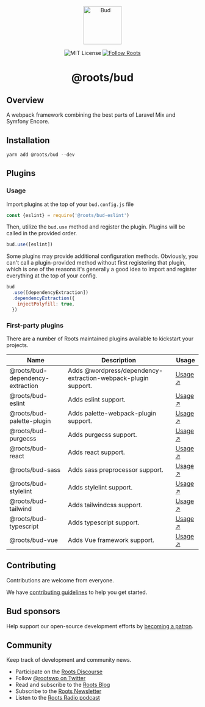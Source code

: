 <p align="center">
  <img alt="Bud" src="https://cdn.roots.io/app/uploads/logo-bud.svg" height="100">
</p>

<p align="center">
  <img alt="MIT License" src="https://img.shields.io/github/license/roots/bud?color=%23525ddc&style=flat-square">
  <a href="https://twitter.com/rootswp">
    <img alt="Follow Roots" src="https://img.shields.io/twitter/follow/rootswp.svg?style=flat-square&color=1da1f2" />
  </a>
</p>

<h1 align="center">
  <strong>@roots/bud</strong>
</h1>

## Overview

A webpack framework combining the best parts of Laravel Mix and Symfony Encore.

## Installation

`yarn add @roots/bud --dev`

## Plugins

### Usage

Import plugins at the top of your `bud.config.js` file

```js
const {eslint} = require('@roots/bud-eslint')
```

Then, utilize the `bud.use` method and register the plugin. Plugins will be called in the provided order.

```js
bud.use([eslint])
```

Some plugins may provide additional configuration methods. Obviously, you can't call a plugin-provided method without first registering that plugin, which is one of the reasons it's  generally a good idea to import and register everything at the top of your config.

```js
bud
  .use([dependencyExtraction])
  .dependencyExtraction({
    injectPolyfill: true,
  })
```

### First-party plugins

There are a number of Roots maintained plugins available to kickstart your projects.

| Name | Description | Usage |
|------|-------------|-------|
| @roots/bud-dependency-extraction | Adds @wordpress/dependency-extraction-webpack-plugin support. | [Usage ↗](https://github.com/roots/bud-support/blob/%40roots/bud/packages/bud-dependency-extraction/README.md)
| @roots/bud-eslint | Adds eslint support. | [Usage ↗](https://github.com/roots/bud-support/blob/%40roots/bud/packages/bud-eslint/README.md) |
| @roots/bud-palette-plugin | Adds palette-webpack-plugin support. | [Usage ↗](https://github.com/roots/bud-support/blob/%40roots/bud/packages/bud-palette-plugin/README.md) |
| @roots/bud-purgecss | Adds purgecss support. | [Usage ↗](https://github.com/roots/bud-support/blob/%40roots/bud/packages/bud-purgecss/README.md) |
| @roots/bud-react | Adds react support. | [Usage ↗](https://github.com/roots/bud-support/blob/%40roots/bud/packages/bud-react/README.md) |
| @roots/bud-sass | Adds sass preprocessor support. | [Usage ↗](https://github.com/roots/bud-support/blob/%40roots/bud/packages/bud-sass/README.md) |
| @roots/bud-stylelint | Adds stylelint support. | [Usage ↗](https://github.com/roots/bud-support/blob/%40roots/bud/packages/bud-stylelint/README.md) |
| @roots/bud-tailwind | Adds tailwindcss support. | [Usage ↗](https://github.com/roots/bud-support/blob/%40roots/bud/packages/bud-tailwindcss/README.md) |
| @roots/bud-typescript | Adds typescript support. | [Usage ↗](https://github.com/roots/bud-support/blob/%40roots/bud/packages/bud-typescript/README.md) |
| @roots/bud-vue | Adds Vue framework support. | [Usage ↗](https://github.com/roots/bud-support/blob/%40roots/bud/packages/bud-vue/README.md) |

## Contributing

Contributions are welcome from everyone.

We have [contributing guidelines](https://github.com/roots/guidelines/blob/master/CONTRIBUTING.md) to help you get started.

## Bud sponsors

Help support our open-source development efforts by [becoming a patron](https://www.patreon.com/rootsdev).

## Community

Keep track of development and community news.

- Participate on the [Roots Discourse](https://discourse.roots.io/)
- Follow [@rootswp on Twitter](https://twitter.com/rootswp)
- Read and subscribe to the [Roots Blog](https://roots.io/blog/)
- Subscribe to the [Roots Newsletter](https://roots.io/subscribe/)
- Listen to the [Roots Radio podcast](https://roots.io/podcast/)
